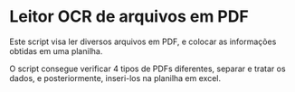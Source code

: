 # Leitor OCR de arquivos em PDF

Este script visa ler diversos arquivos em PDF, e colocar as informações obtidas em uma planilha.

O script consegue verificar 4 tipos de PDFs diferentes, separar e tratar os dados, e posteriormente, inseri-los na planilha em excel.
